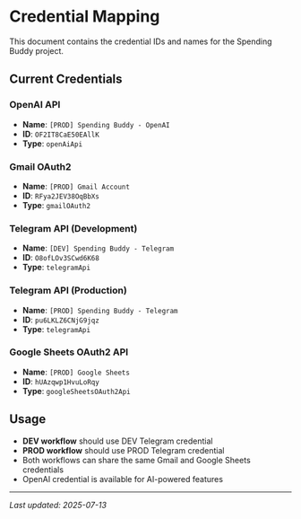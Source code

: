# Credential Mapping

This document contains the credential IDs and names for the Spending Buddy project.

## Current Credentials

### OpenAI API
- **Name**: `[PROD] Spending Buddy - OpenAI`
- **ID**: `OF2IT8CaE50EAllK`
- **Type**: `openAiApi`

### Gmail OAuth2
- **Name**: `[PROD] Gmail Account`
- **ID**: `RFya2JEV38OqBbXs`
- **Type**: `gmailOAuth2`

### Telegram API (Development)
- **Name**: `[DEV] Spending Buddy - Telegram`
- **ID**: `O8ofLOv3SCwd6K68`
- **Type**: `telegramApi`

### Telegram API (Production)
- **Name**: `[PROD] Spending Buddy - Telegram`
- **ID**: `pu6LKLZ6CNjG9jqz`
- **Type**: `telegramApi`

### Google Sheets OAuth2 API
- **Name**: `[PROD] Google Sheets `
- **ID**: `hUAzqwp1HvuLoRqy`
- **Type**: `googleSheetsOAuth2Api`

## Usage

- **DEV workflow** should use DEV Telegram credential
- **PROD workflow** should use PROD Telegram credential
- Both workflows can share the same Gmail and Google Sheets credentials
- OpenAI credential is available for AI-powered features

---
*Last updated: 2025-07-13*